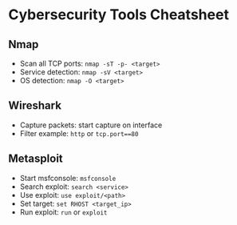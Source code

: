 # Cybersecurity Tools Cheatsheet

## Nmap  
- Scan all TCP ports: `nmap -sT -p- <target>`  
- Service detection: `nmap -sV <target>`  
- OS detection: `nmap -O <target>`  

## Wireshark  
- Capture packets: start capture on interface  
- Filter example: `http` or `tcp.port==80`  

## Metasploit  
- Start msfconsole: `msfconsole`  
- Search exploit: `search <service>`  
- Use exploit: `use exploit/<path>`  
- Set target: `set RHOST <target_ip>`  
- Run exploit: `run` or `exploit`  
